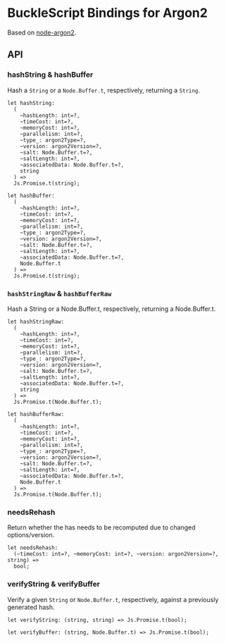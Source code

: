# BuckleScript Bindings for Argon2

Based on [node-argon2](https://github.com/ranisalt/node-argon2).

## API

### hashString & hashBuffer

Hash a `String` or a `Node.Buffer.t`, respectively, returning a `String`.

```Reason
let hashString:
  (
    ~hashLength: int=?,
    ~timeCost: int=?,
    ~memoryCost: int=?,
    ~parallelism: int=?,
    ~type_: argon2Type=?,
    ~version: argon2Version=?,
    ~salt: Node.Buffer.t=?,
    ~saltLength: int=?,
    ~associatedData: Node.Buffer.t=?,
    string
  ) =>
  Js.Promise.t(string);

let hashBuffer:
  (
    ~hashLength: int=?,
    ~timeCost: int=?,
    ~memoryCost: int=?,
    ~parallelism: int=?,
    ~type_: argon2Type=?,
    ~version: argon2Version=?,
    ~salt: Node.Buffer.t=?,
    ~saltLength: int=?,
    ~associatedData: Node.Buffer.t=?,
    Node.Buffer.t
  ) =>
  Js.Promise.t(string);
```

### `hashStringRaw` & `hashBufferRaw`

Hash a String or a Node.Buffer.t, respectively, returning a Node.Buffer.t.

```Reason
let hashStringRaw:
  (
    ~hashLength: int=?,
    ~timeCost: int=?,
    ~memoryCost: int=?,
    ~parallelism: int=?,
    ~type_: argon2Type=?,
    ~version: argon2Version=?,
    ~salt: Node.Buffer.t=?,
    ~saltLength: int=?,
    ~associatedData: Node.Buffer.t=?,
    string
  ) =>
  Js.Promise.t(Node.Buffer.t);

let hashBufferRaw:
  (
    ~hashLength: int=?,
    ~timeCost: int=?,
    ~memoryCost: int=?,
    ~parallelism: int=?,
    ~type_: argon2Type=?,
    ~version: argon2Version=?,
    ~salt: Node.Buffer.t=?,
    ~saltLength: int=?,
    ~associatedData: Node.Buffer.t=?,
    Node.Buffer.t
  ) =>
  Js.Promise.t(Node.Buffer.t);
```

### needsRehash

Return whether the has needs to be recomputed due to changed options/version.

```Reason
let needsRehash:
  (~timeCost: int=?, ~memoryCost: int=?, ~version: argon2Version=?, string) =>
  bool;
```

### verifyString & verifyBuffer

Verify a given `String` or `Node.Buffer.t`, respectively, against a previously generated hash.

```Reason
let verifyString: (string, string) => Js.Promise.t(bool);

let verifyBuffer: (string, Node.Buffer.t) => Js.Promise.t(bool);
```
